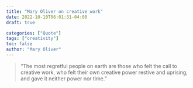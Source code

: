 ```yaml
---
title: "Mary Oliver on creative work"
date: 2022-10-10T06:01:31-04:00
draft: true

categories: ["Quote"]
tags: ["creativity"]
toc: false
author: "Mary Oliver"
---
```


> “The most regretful people on earth are those who felt the call to creative work, who felt their own creative power restive and uprising, and gave it neither power nor time.”
> 
> 
